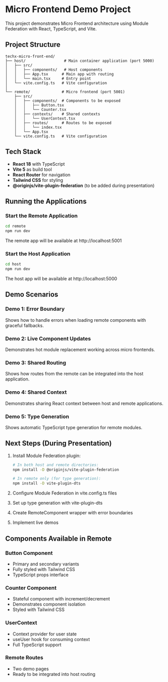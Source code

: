 # Micro Frontend Demo Project

This project demonstrates Micro Frontend architecture using Module Federation with React, TypeScript, and Vite.

## Project Structure

```
techx-micro-front-end/
├── host/                 # Main container application (port 5000)
│   ├── src/
│   │   ├── components/   # Host components
│   │   ├── App.tsx      # Main app with routing
│   │   └── main.tsx     # Entry point
│   └── vite.config.ts   # Vite configuration
│
└── remote/              # Micro frontend (port 5001)
    ├── src/
    │   ├── components/  # Components to be exposed
    │   │   ├── Button.tsx
    │   │   └── Counter.tsx
    │   ├── contexts/    # Shared contexts
    │   │   └── UserContext.tsx
    │   ├── routes/      # Routes to be exposed
    │   │   └── index.tsx
    │   └── App.tsx
    └── vite.config.ts   # Vite configuration
```

## Tech Stack

- **React 18** with TypeScript
- **Vite 5** as build tool
- **React Router** for navigation
- **Tailwind CSS** for styling
- **@originjs/vite-plugin-federation** (to be added during presentation)

## Running the Applications

### Start the Remote Application
```bash
cd remote
npm run dev
```
The remote app will be available at http://localhost:5001

### Start the Host Application
```bash
cd host
npm run dev
```
The host app will be available at http://localhost:5000

## Demo Scenarios

### Demo 1: Error Boundary
Shows how to handle errors when loading remote components with graceful fallbacks.

### Demo 2: Live Component Updates
Demonstrates hot module replacement working across micro frontends.

### Demo 3: Shared Routing
Shows how routes from the remote can be integrated into the host application.

### Demo 4: Shared Context
Demonstrates sharing React context between host and remote applications.

### Demo 5: Type Generation
Shows automatic TypeScript type generation for remote modules.

## Next Steps (During Presentation)

1. Install Module Federation plugin:
   ```bash
   # In both host and remote directories:
   npm install -D @originjs/vite-plugin-federation
   
   # In remote only (for type generation):
   npm install -D vite-plugin-dts
   ```

2. Configure Module Federation in vite.config.ts files

3. Set up type generation with vite-plugin-dts

4. Create RemoteComponent wrapper with error boundaries

5. Implement live demos

## Components Available in Remote

### Button Component
- Primary and secondary variants
- Fully styled with Tailwind CSS
- TypeScript props interface

### Counter Component
- Stateful component with increment/decrement
- Demonstrates component isolation
- Styled with Tailwind CSS

### UserContext
- Context provider for user state
- useUser hook for consuming context
- Full TypeScript support

### Remote Routes
- Two demo pages
- Ready to be integrated into host routing
